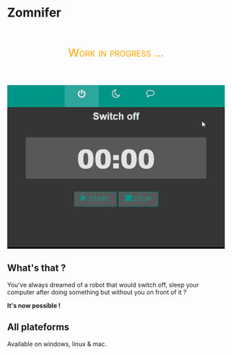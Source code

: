 # Zomnifer

<div style="text-align: center; color: orange; font-variant: small-caps; font-size: 26px; margin: 60px 0"> Work in progress ... </div>

![SCREENSHOT](./zomnifer.gif)

## What's that ? 

You've always dreamed of a robot that would switch off, sleep your computer after doing something but without you on front of it ?

**It's now possible !**


## All plateforms

Available on windows, linux & mac.